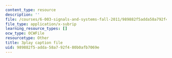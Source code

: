 ```yaml
---
content_type: resource
description: ''
file: /courses/6-003-signals-and-systems-fall-2011/989882f5adda58a792f480b0afb7069e_iWZNTM139xQ.vtt
file_type: application/x-subrip
learning_resource_types: []
ocw_type: OCWFile
resourcetype: Other
title: 3play caption file
uid: 989882f5-adda-58a7-92f4-80b0afb7069e
---
```

